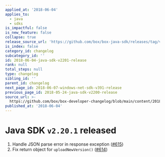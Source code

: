 ```yaml
---
applied_at: '2018-06-04'
applies_to:
  - java
  - sdks
is_impactful: false
is_new_feature: false
collapse: true
release_source_url: 'https://github.com/box/box-java-sdk/releases/tag/v2.20.1'
is_index: false
category_id: changelog
subcategory_id: ''
id: 2018-06-04-java-sdk-v2201-release
rank: null
total_steps: null
type: changelog
sibling_id: ''
parent_id: changelog
next_page_id: 2018-06-07-windows-net-sdk-v391-release
previous_page_id: 2018-05-24-java-sdk-v2200-release
source_url: >-
  https://github.com/box/box-developer-changelog/blob/main/content/2018/06-04-java-sdk-v2201-release.md
published_at: '2018-06-04'
---
```

# Java SDK `v2.20.1` released

1. Handle JSON parse error in response exception ([#615](https://github.com/box/box-java-sdk/pull/615))
2. Fix return object for `uploadNewVersion()` ([#614](https://github.com/box/box-java-sdk/pull/614))

